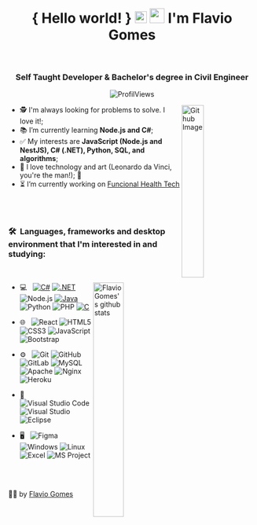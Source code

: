 <h1 align="center">{ Hello world! } 
                   <img src="https://github.com/rajput2107/rajput2107/blob/master/Assets/Earth.gif" width="24px">
                   <img src="https://raw.githubusercontent.com/iampavangandhi/iampavangandhi/master/gifs/Hi.gif" width="30px"> I'm Flavio Gomes</h1>
 <p align="center"><br/>

  <!--
  <a href="https://www.linkedin.com/in/flaviogomesbr/"  target="_blank">
    <!-- <img src="https://img.shields.io/badge/-LinkedIn-blue?style=flat&logo=Linkedin&logoColor=white">
  </a>
  -->

  <!--
  <a href="mailto:flaviogonasc@gmail.com" target="_blank">
     <img src="https://img.shields.io/badge/-Gmail-c14438?style=flat&logo=Gmail&logoColor=white"> 
  </a>
  -->

</p>

<h3 align="center"> Self Taught Developer & Bachelor's degree in Civil Engineer </h3>

<p align="center">
  <img alt="ProfilViews" src="https://views.whatilearened.today/views/github/flaviogomesbr/flaviogomesbr.svg" />
<!--  <img alt="visitors" src="https://visitor-badge.glitch.me/badge?page_id=flaviogomesbr.flaviogomesbr" />  -->
</p>

<img width="30%" align="right" alt="Github Image" src="https://media.giphy.com/media/fwbZnTftCXVocKzfxR/giphy.gif"/>

- 🕵️‍ I'm always looking for problems to solve. I love it!;
- 📚 I’m currently learning **Node.js and C#**;
- ✅ My interests are **JavaScript (Node.js and NestJS), C# (.NET), Python, SQL, and algorithms**;
- 🤖 I love technology and art (Leonardo da Vinci, you're the man!); 🎨
- ⏳ I’m currently working on <a href="https://www.funcionalcorp.com.br/" target="_blank">Funcional Health Tech </a>

<br/>
<br/>

<h3>🛠 &nbsp;Languages, frameworks and desktop environment that I'm interested in and studying:</h3> 
<br/>
<p>

  <a href="https://github.com/flaviogomesbr/github-readme-stats">
  <img width="35%" align="right" alt="FlavioGomes's github stats" src="https://github-readme-stats.vercel.app/api/top-langs/?username=flaviogomesbr&count_private=true&theme=dracula">
  </a>

- 💻 &nbsp;
  [![C#](https://img.shields.io/badge/CSharp-purple?style=flat&logo=csharp&logoColor=white&link=https://github.com/flaviogomesbr)](https://github.com/flaviogomesbr)
  [![.NET](https://img.shields.io/badge/.NET-blue?style=flat&logo=dotnet&logoColor=white&link=https://github.com/flaviogomesbr)](https://github.com/flaviogomesbr) 
  ![Node.js](https://img.shields.io/badge/Node.js%20-%2343853D.svg?&style=flat&logo=node.js&logoColor=white)
  [![Java](https://img.shields.io/badge/Java-orange?style=flat&logo=java&logoColor=white&link=https://github.com/flaviogomesbr)](https://github.com/flaviogomesbr)
  ![Python](https://img.shields.io/badge/Python%20-%2314354C.svg?&style=flat&logo=python&logoColor=white)
  ![PHP](https://img.shields.io/badge/PHP-%23777BB4.svg?&style=flat&logo=php&logoColor=white)
  [![C](https://img.shields.io/badge/-A8B9CC?style=flat&logo=c&logoColor=white&link=https://github.com/flaviogomesbr)](https://github.com/flaviogomesbr) 

  
- 🌐 &nbsp;
  ![React](https://img.shields.io/badge/React.js%20-%2320232a.svg?&style=flat&logo=react&logoColor=%2361DAFB)
  ![HTML5](https://img.shields.io/badge/HTML5%20-%23E34F26.svg?&style=flat&logo=html5&logoColor=white)
  ![CSS3](https://img.shields.io/badge/-CSS3-549FDE?style=flat-square&logo=css3&logoColor=white)
  ![JavaScript](https://img.shields.io/badge/-JavaScript-black?style=flat-square&logo=javascript)
  ![Bootstrap](https://img.shields.io/badge/BootStrap%20-%23563D7C.svg?&style=flat&logo=bootstrap&logoColor=white)
  
- ⚙️ &nbsp;
  ![Git](https://img.shields.io/badge/Git%20-%23F05033.svg?&style=flat&logo=git&logoColor=white)
  ![GitHub](https://img.shields.io/badge/GitHub%20-%23121011.svg?&style=flat&logo=github&logoColor=white)
  ![GitLab](https://img.shields.io/badge/GitLab%20-%23121011.svg?&style=flat&logo=gitlab&logoColor=white)
  ![MySQL](https://img.shields.io/badge/MySQL-%2300f.svg?&style=flat&logo=mysql&logoColor=white)
  ![Apache](https://img.shields.io/badge/Apache%20-%23D42029.svg?&style=flat&logo=apache&logoColor=white)
  ![Nginx](https://img.shields.io/badge/Nginx%20-%23009639.svg?&style=flat&logo=nginx&logoColor=white)
  ![Heroku](https://img.shields.io/badge/Heroku%20-%23430098.svg?&style=flat&logo=heroku&logoColor=white)

- 🔧 &nbsp;
  ![Visual Studio Code](https://img.shields.io/badge/-Visual%20Studio%20Code-333333?style=flat&logo=visual-studio-code&logoColor=007ACC)
  ![Visual Studio](https://img.shields.io/badge/-Visual%20Studio%20-333333?style=flat&logo=visual-studio&logoColor=007ACC)
  ![Eclipse](https://img.shields.io/badge/-Eclipse%20-333333?style=flat&logo=visual-studio&logoColor=007ACC)
  
- 🖥 &nbsp;
  ![Figma](https://img.shields.io/badge/Figma%20-%23F24E1E.svg?&style=flat&logo=figma&logoColor=white)
  ![Windows](https://img.shields.io/badge/-Windows-00ADEF?style=flat-square&logo=windows&logoColor=white)
  ![Linux](https://img.shields.io/badge/-Linux-16C60C?style=flat-square&logo=linux&logoColor=white)
  ![Excel](https://img.shields.io/badge/-Excel-16C60C?style=flat-square&logo=excel&logoColor=white)
  ![MS Project](https://img.shields.io/badge/-MS_Project-16C60C?style=flat-square&logo=project&logoColor=white)

<br/>

<br/>

<p align="center">

👨‍🚀 by [Flavio Gomes](https://github.com/flaviogomesbr)

</p>

<!-- ![React Native](https://img.shields.io/badge/-React%20Native-45b8d8?style=flat-square&logo=react&logoColor=white) --!>                                                      <!-- ![Vercel](https://img.shields.io/badge/-Vercel-000?style=flat-square&logo=vercel&logoColor=white) --!>     
